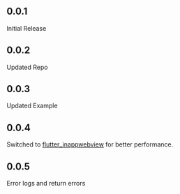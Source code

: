 ## 0.0.1
Initial Release

## 0.0.2
Updated Repo

## 0.0.3
Updated Example

## 0.0.4
Switched to [flutter_inappwebview](https://pub.dev/packages/flutter_inappwebview) for better performance.

## 0.0.5
Error logs and return errors